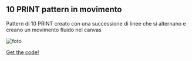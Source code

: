 ## 10 PRINT pattern in movimento
Pattern di 10 PRINT creato con una successione di linee che si alternano e creano un movimento fluido nel canvas

![foto](https://user-images.githubusercontent.com/76476654/119838357-a345cd80-bf03-11eb-990a-ef178c967102.png)

[Get the code!](https://editor.p5js.org/Gaia/full/ARDdc2YG0)
